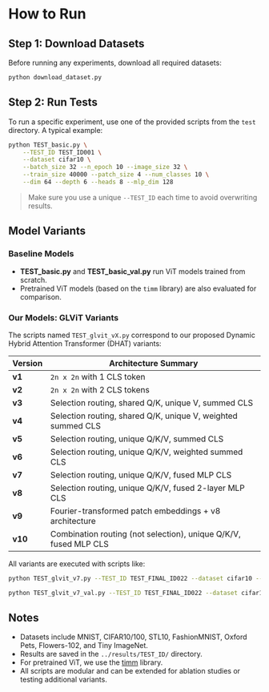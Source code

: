 # How to Run

## Step 1: Download Datasets
Before running any experiments, download all required datasets:

```bash
python download_dataset.py
```

## Step 2: Run Tests
To run a specific experiment, use one of the provided scripts from the `test` directory. A typical example:

```bash
python TEST_basic.py \
    --TEST_ID TEST_ID001 \
    --dataset cifar10 \
    --batch_size 32 --n_epoch 10 --image_size 32 \
    --train_size 40000 --patch_size 4 --num_classes 10 \
    --dim 64 --depth 6 --heads 8 --mlp_dim 128
```

> Make sure you use a unique `--TEST_ID` each time to avoid overwriting results.

## Model Variants

### Baseline Models
- **TEST_basic.py** and **TEST_basic_val.py** run ViT models trained from scratch.
- Pretrained ViT models (based on the `timm` library) are also evaluated for comparison.

### Our Models: GLViT Variants
The scripts named `TEST_glvit_vX.py` correspond to our proposed Dynamic Hybrid Attention Transformer (DHAT) variants:

| Version | Architecture Summary |
|--------|------------------------|
| **v1** | `2n x 2n` with 1 CLS token |
| **v2** | `2n x 2n` with 2 CLS tokens |
| **v3** | Selection routing, shared Q/K, unique V, summed CLS |
| **v4** | Selection routing, shared Q/K, unique V, weighted summed CLS |
| **v5** | Selection routing, unique Q/K/V, summed CLS |
| **v6** | Selection routing, unique Q/K/V, weighted summed CLS |
| **v7** | Selection routing, unique Q/K/V, fused MLP CLS |
| **v8** | Selection routing, unique Q/K/V, fused 2-layer MLP CLS |
| **v9** | Fourier-transformed patch embeddings + v8 architecture |
| **v10** | Combination routing (not selection), unique Q/K/V, fused MLP CLS |

All variants are executed with scripts like:

```bash
python TEST_glvit_v7.py --TEST_ID TEST_FINAL_ID022 --dataset cifar10 --batch_size 32 --n_epoch 200 --image_size 32 --patch_size 4 --num_classes 10 --dim 64 --depth 6 --heads 8 --mlp_dim 128

python TEST_glvit_v7_val.py --TEST_ID TEST_FINAL_ID022 --dataset cifar10 --batch_size 32 --n_epoch 200 --image_size 32 --patch_size 4 --num_classes 10 --dim 64 --depth 6 --heads 8 --mlp_dim 128 --print_w True > ../results/TEST_FINAL_ID022/accuracy_stats/output.txt
```

## Notes
- Datasets include MNIST, CIFAR10/100, STL10, FashionMNIST, Oxford Pets, Flowers-102, and Tiny ImageNet.
- Results are saved in the `../results/TEST_ID/` directory.
- For pretrained ViT, we use the [timm](https://github.com/huggingface/pytorch-image-models) library.
- All scripts are modular and can be extended for ablation studies or testing additional variants.
